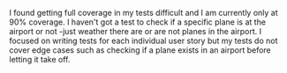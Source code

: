 I found getting full coverage in my tests difficult and I am currently only at 90% coverage. I haven't got a test to check if a specific plane is at the airport or not -just weather there are or are not planes in the airport. I focused on writing tests for each individual user story but my tests do not cover edge cases such as checking if a plane exists in an airport before letting it take off. 
